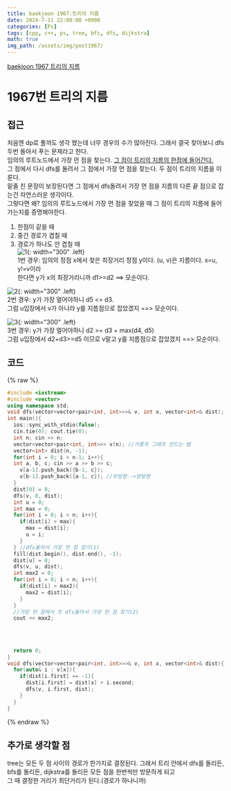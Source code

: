 ```yaml
---
title: baekjoon 1967:트리의 지름
date: 2024-7-11 22:00:00 +0900
categories: [Ps]
tags: [cpp, c++, ps, tree, bfs, dfs, dijkstra]
math: true
img_path: /assets/img/post1967/
---
```


[baekjoon 1967 트리의 지름](https://www.acmicpc.net/problem/1967)

# 1967번 트리의 지름

## 접근
처음엔 dp로 풀까도 생각 했는데 너무 경우의 수가 많아진다. 그래서 결국 찾아보니 dfs두번 돌아서 푸는 문제라고 한다.  
임의의 루트노드에서 가장 먼 점을 찾는다. <u>그 점이 트리의 지름의 한점에 들어간다.</u>  
그 점에서 다시 dfs를 돌려서 그 점에서 가장 먼 점을 찾는다. 두 점이 트리의 지름을 이룬다.  
밑줄 친 문장이 보장된다면 그 점에서 dfs돌려서 가장 먼 점을 지름의 다른 끝 점으로 잡는건 자연스러운 생각이다.  
그렇다면 왜? 임의의 루트노드에서 가장 먼 점을 찾았을 때 그 점이 트리의 지름에 들어가는지를 증명해야한다. 
1. 한점이 같을 때
2. 중간 경로가 겹칠 때
3. 경로가 하나도 안 겹칠 때  
![1](IMG_0167.jpeg){: width="300" .left}  
1번 경우: 임의의 정점 x에서 찾은 최장거리 정점 y이다. (u, v)은 지름이다. x=u, y!=v이라  
한다면 y가 x의 최장거리니까 d1>=d2 ==> 모순이다.  
  
  
  
      
![2](IMG_0168.jpeg){: width="300" .left}  
2번 경우: y가 가장 멀어야하니 d5 <= d3.  
그럼 u입장에서 v가 아니라 y를 지름점으로 잡았겠지 ==> 모순이다.  
  
  

  
![3](IMG_0169.jpeg){: width="300" .left}  
3번 경우: y가 가장 멀어야하니 d2 >= d3 + max(d4, d5)  
그럼 u입장에서 d2+d3>=d5 이므로 v말고 y를 지름점으로 잡았겠지 ==> 모순이다.  
  
## 코드
{% raw %}
```cpp
#include <iostream>
#include <vector>
using namespace std;
void dfs(vector<vector<pair<int, int>>>& v, int x, vector<int>& dist);
int main(){
  ios::sync_with_stdio(false);
  cin.tie(0); cout.tie(0);
  int n; cin >> n;
  vector<vector<pair<int, int>>> v(n); //가중치 그래프 만드는 법
  vector<int> dist(n, -1); 
  for(int i = 0; i < n-1; i++){
  int a, b, c; cin >> a >> b >> c;
    v[a-1].push_back({b-1, c});
    v[b-1].push_back({a-1, c}); //무방향-->양방향
  }
  dist[0] = 0;
  dfs(v, 0, dist);
  int u = 0;
  int max = 0;
  for(int i = 0; i < n; i++){
    if(dist[i] > max){
      max = dist[i];
      u = i;
    }
  } //dfs돌아서 가장 먼 점 찾기(1)
  fill(dist.begin(), dist.end(), -1);
  dist[u] = 0;
  dfs(v, u, dist);
  int max2 = 0;
  for(int i = 0; i < n; i++){
    if(dist[i] > max2){
      max2 = dist[i];
    }
  }
  //가장 먼 점에서 또 dfs돌아서 가장 먼 점 찾기(2)
  cout << max2;
  
  
  
  
  return 0;
}
void dfs(vector<vector<pair<int, int>>>& v, int x, vector<int>& dist){
  for(auto& i : v[x]){
    if(dist[i.first] == -1){
      dist[i.first] = dist[x] + i.second;    
      dfs(v, i.first, dist);
    }
  }
}
```
{% endraw %}
 

## 추가로 생각할 점
tree는 모든 두 점 사이의 경로가 한가지로 결정된다. 그래서 트리 안에서 dfs를 돌리든, bfs를 돌리든, dijkstra를 돌리든 모든 점을 한번씩만 방문하게 되고  
그 때 결정한 거리가 최단거리가 된다.(경로가 하나니까)

